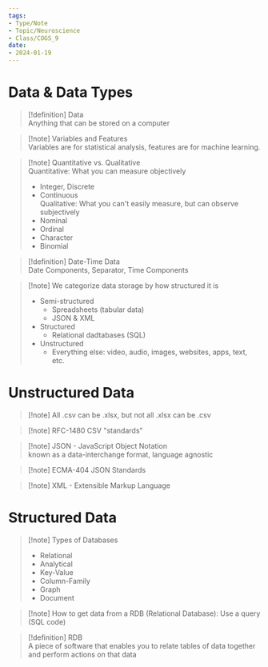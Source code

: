 ```yaml
---
tags:
- Type/Note
- Topic/Neuroscience
- Class/COGS_9
date:
- 2024-01-19
---
```

# Data & Data Types  

> [!definition] Data  
> Anything that can be stored on a computer  

> [!note] Variables and Features  
> Variables are for statistical analysis, features are for machine learning.  

> [!note] Quantitative vs. Qualitative  
> Quantitative: What you can measure objectively  
> - Integer, Discrete  
> - Continuous  
> Qualitative: What you can't easily measure, but can observe subjectively  
> - Nominal  
> - Ordinal  
> - Character  
> - Binomial  

> [!definition] Date-Time Data  
> Date Components, Separator, Time Components  

> [!note] We categorize data storage by how structured it is  
> - Semi-structured  
> 	- Spreadsheets (tabular data)  
> 	- JSON & XML  
> - Structured  
> 	- Relational dadtabases (SQL)  
> - Unstructured  
> 	- Everything else: video, audio, images, websites, apps, text, etc.  

# Unstructured Data  

> [!note] All .csv can be .xlsx, but not all .xlsx can be .csv  

> [!note] RFC-1480 CSV "standards"  

> [!note] JSON - JavaScript Object Notation  
> known as a data-interchange format, language agnostic  

> [!note] ECMA-404 JSON Standards  

> [!note] XML - Extensible Markup Language  

# Structured Data  

> [!note] Types of Databases  
> - Relational  
> - Analytical  
> - Key-Value  
> - Column-Family  
> - Graph  
> - Document  

> [!note] How to get data from a RDB (Relational Database): Use a query (SQL code)  

> [!definition] RDB  
> A piece of software that enables you to relate tables of data together and perform actions on that data  
